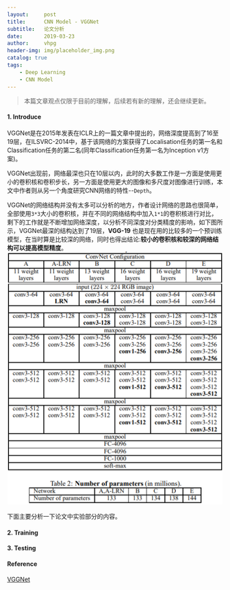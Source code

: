 ```yaml
---
layout:     post
title:      CNN Model - VGGNet
subtitle:   论文分析
date:       2019-03-23
author:     vhpg
header-img: img/placeholder_img.png
catalog: true
tags:
    - Deep Learning
    - CNN Model
---
```

> 本篇文章观点仅限于目前的理解，后续若有新的理解，还会继续更新。

#### 1. Introduce
  VGGNet是在2015年发表在ICLR上的一篇文章中提出的，网络深度提高到了16至19层，在ILSVRC-2014中，基于该网络的方案获得了Localisation任务的第一名和Classification任务的第二名(同年Classification任务第一名为Inception v1方案)。

  VGGNet出现前，网络最深也只在10层以内，此时的大多数工作是一方面是使用更小的卷积核和卷积步长，另一方面是使用更大的图像和多尺度对图像进行训练，本文中作者则从另一个角度研究CNN网络的特性--`Depth`。

  VGGNet的网络结构并没有太多可以分析的地方，作者设计网络的思路也很简单，全部使用`3*3`大小的卷积核，并在不同的网络结构中加入`1*1`的卷积核进行对比，剩下的工作就是不断增加网络深度，以分析不同深度对分类精度的影响，如下图所示，VGGNet最深的结构达到了19层，**VGG-19** 也是现在用的比较多的一个预训练模型，在当时算是比较深的网络，同时也得出结论:**较小的卷积核和较深的网络结构可以提高模型精度**。
  ![2019-03-26_102501](/assets/2019-03-26_102501.png)

  下面主要分析一下论文中实验部分的内容。
#### 2. Training



#### 3. Testing



#### Reference
[VGGNet](https://arxiv.org/pdf/1409.1556.pdf)
